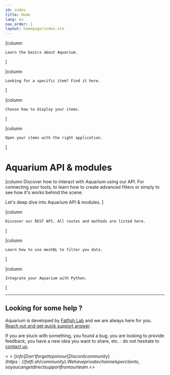 ```yaml
---
id: index
title: Home
lang: en
nav_order: 1
layout: homepage/index.vto
---
```


[column
```card [<span class="aq-icon">flag</span> Introduction](./web/introduction/index.md)
Learn the basics about Aquarium.
```
]

[column
```card [<span class="aq-icon">category</span> Items](./web/items/index.md)
Looking for a specific item? Find it here.
```
]

[column
```card [<span class="aq-icon">chrome_reader_mode</span> Workspaces](./web/workspaces/index.md)
Choose how to display your items.
```
]

[column
```card [<span class="aq-icon">apps</span> Applications](./web/applications/index.md)
Open your items with the right application.
```
]

# Aquarium API & modules

[column
Discover how to interact with Aquarium using our API. For connecting your tools, to learn how to create advanced filters or simply to see how it's works behind the scene.

Let's deep dive into Aquarium API & modules.
]

[column
```card [<span class="aq-icon">api</span> REST API](./api/index.md)
Discover our REST API. All routes and methods are listed here.
```
]

[column
```card [<span class="aq-icon outline">speed</span> meshQL](./api/meshql.md)
Learn how to use meshQL to filter you data.
```
]

[column
```card [<span class="aq-icon">code</span> Python](./api/modules/python/index.md)
Integrate your Aquarium with Python.
```
]

---

## Looking for some help ?

Aquarium is developed by [Fatfish Lab](https://fatfi.sh) and we are always here for you. [Reach out and get quick support answer](./contact.md).

If you are stuck with something, you found a bug, you are looking to provide feedback, you have a new idea you want to share, etc. : do not hesitate to [contact us](./contact.md).

<$>[info]
Don't forget to join our [Discord community](https://fatfi.sh/community). We have private channels per clients, so you can get direct support from our team.
<$>